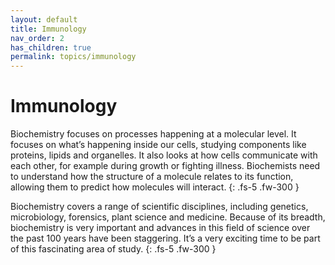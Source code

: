 ```yaml
---
layout: default
title: Immunology
nav_order: 2
has_children: true
permalink: topics/immunology
---
```


# Immunology

Biochemistry focuses on processes happening at a molecular level. It focuses on what’s happening inside our cells, studying components like proteins, lipids and organelles. It also looks at how cells communicate with each other, for example during growth or fighting illness. Biochemists need to understand how the structure of a molecule relates to its function, allowing them to predict how molecules will interact.
{: .fs-5 .fw-300 }

Biochemistry covers a range of scientific disciplines, including genetics, microbiology, forensics, plant science and medicine. Because of its breadth, biochemistry is very important and advances in this field of science over the past 100 years have been staggering. It’s a very exciting time to be part of this fascinating area of study.
{: .fs-5 .fw-300 }

